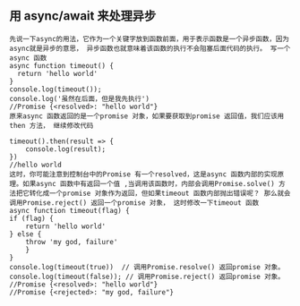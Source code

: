 ## 用 async/await 来处理异步
    
    先说一下async的用法，它作为一个关键字放到函数前面，用于表示函数是一个异步函数，因为async就是异步的意思， 异步函数也就意味着该函数的执行不会阻塞后面代码的执行。 写一个async 函数
    async function timeout() {
      return 'hello world'
    }
    console.log(timeout());
    console.log('虽然在后面，但是我先执行')
    //Promise {<resolved>: "hello world"}
    原来async 函数返回的是一个promise 对象，如果要获取到promise 返回值，我们应该用then 方法， 继续修改代码
    
    timeout().then(result => {
        console.log(result);
    })
    //hello world
    这时，你可能注意到控制台中的Promise 有一个resolved，这是async 函数内部的实现原理。如果async 函数中有返回一个值 ,当调用该函数时，内部会调用Promise.solve() 方法把它转化成一个promise 对象作为返回，但如果timeout 函数内部抛出错误呢？ 那么就会调用Promise.reject() 返回一个promise 对象， 这时修改一下timeout 函数
    async function timeout(flag) {
    if (flag) {
        return 'hello world'
    } else {
        throw 'my god, failure'
        }
    }
    console.log(timeout(true))  // 调用Promise.resolve() 返回promise 对象。
    console.log(timeout(false)); // 调用Promise.reject() 返回promise 对象。
    //Promise {<resolved>: "hello world"}
    //Promise {<rejected>: "my god, failure"}
